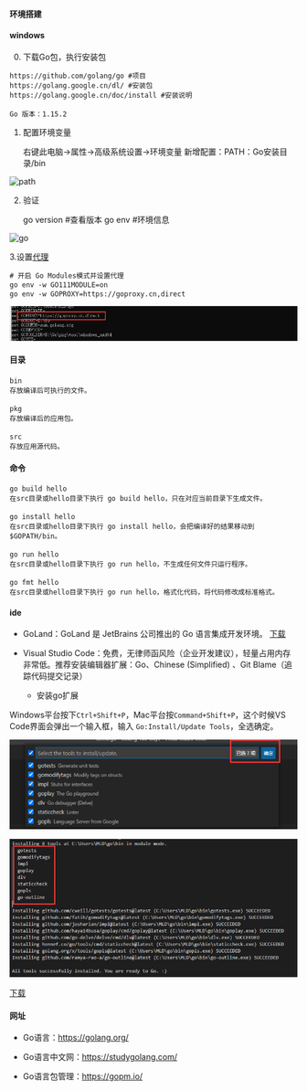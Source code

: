 #### 环境搭建

#### windows

0. 下载Go包，执行安装包
````
https://github.com/golang/go #项目
https://golang.google.cn/dl/ #安装包
https://golang.google.cn/doc/install #安装说明

Go 版本：1.15.2
````

1.  配置环境变量

    右键此电脑->属性->高级系统设置->环境变量
    新增配置：PATH：Go安装目录/bin

![path](../image/0-0.jpg)

2. 验证
   
   go version #查看版本
    go env #环境信息

![go](../image/0-1.jpg)

3.设置[代理](https://goproxy.cn/)

```
# 开启 Go Modules模式并设置代理
go env -w GO111MODULE=on
go env -w GOPROXY=https://goproxy.cn,direct
```

![image-20220517114929479](环境搭建.assets/image-20220517114929479.png)



#### 目录

    bin
    存放编译后可执行的文件。
    
    pkg
    存放编译后的应用包。
    
    src
    存放应用源代码。

#### 命令

    go build hello
    在src目录或hello目录下执行 go build hello，只在对应当前目录下生成文件。
    
    go install hello
    在src目录或hello目录下执行 go install hello，会把编译好的结果移动到 $GOPATH/bin。
    
    go run hello
    在src目录或hello目录下执行 go run hello，不生成任何文件只运行程序。
    
    go fmt hello
    在src目录或hello目录下执行 go run hello，格式化代码，将代码修改成标准格式。

#### ide

- GoLand：GoLand 是 JetBrains 公司推出的 Go 语言集成开发环境。
  [下载](http://c.biancheng.net/view/6124.html)

- Visual Studio Code：免费，无律师函风险（企业开发建议），轻量占用内存非常低。推荐安装编辑器扩展：Go、Chinese (Simplified) 、Git Blame（追踪代码提交记录）
  - 安装go扩展

​		Windows平台按下`Ctrl+Shift+P`，Mac平台按`Command+Shift+P`，这个时候VS Code界面会弹出一个输入框，输入 `Go:Install/Update Tools`，全选确定。

![image-20220517152624731](环境搭建.assets/image-20220517152624731.png)

![image-20220517152304876](环境搭建.assets/image-20220517152304876.png)

[下载](https://code.visualstudio.com/Download)

#### 网址

- Go语言：https://golang.org/

- Go语言中文网：https://studygolang.com/

- Go语言包管理：https://gopm.io/